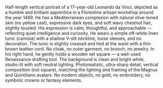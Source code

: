 Half-length vertical portrait of a 17-year-old Leonardo da Vinci, depicted as a humble and brilliant apprentice in a Florentine artisan workshop around the year 1469. He has a Mediterranean complexion with natural olive-toned skin (no yellow cast), expressive dark eyes, and soft wavy chestnut hair, slightly tousled. His expression is calm, thoughtful, and approachable — reflecting quiet intelligence and curiosity. He wears a simple off-white linen tunic (camisia) with a shallow V-slit neckline, loose sleeves, and no decoration. The tunic is slightly creased and tied at the waist with a thin brown leather cord. No cloak, no outer garment, no brooch, no jewelry. In his right hand, he gently holds a wooden set square — a well-used Renaissance drafting tool. The background is clean and bright white, studio-lit with soft neutral lighting. Photorealistic, ultra-sharp detail, vertical composition (not square), matching the lighting and framing of the Magnus and Quintiliano avatars. No modern objects, no gold, no embroidery, no symbolic crowns or fantasy elements.